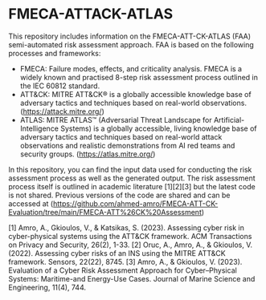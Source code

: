 # FMECA-ATTACK-ATLAS
This repository includes information on the FMECA-ATT-CK-ATLAS (FAA) semi-automated risk assessment approach. FAA is based on the following processes and frameworks:
- FMECA: Failure modes, effects, and criticality analysis. FMECA is a widely known and practised 8-step risk assessment process outlined in the IEC 60812 standard.
- ATT&CK: MITRE ATT&CK® is a globally accessible knowledge base of adversary tactics and techniques based on real-world observations. (https://attack.mitre.org/)
- ATLAS: MITRE ATLAS™ (Adversarial Threat Landscape for Artificial-Intelligence Systems) is a globally accessible, living knowledge base of adversary tactics and techniques based on real-world attack observations and realistic demonstrations from AI red teams and security groups. (https://atlas.mitre.org/)

In this repository, you can find the input data used for conducting the risk assessment process as well as the generated output. The risk assessment process itself is outlined in academic literature [1][2][3] but the latest code is not shared. Previous versions of the code are shared and can be accessed at (https://github.com/ahmed-amro/FMECA-ATT-CK-Evaluation/tree/main/FMECA-ATT%26CK%20Assessment)


[1] Amro, A., Gkioulos, V., & Katsikas, S. (2023). Assessing cyber risk in cyber-physical systems using the ATT&CK framework. ACM Transactions on Privacy and Security, 26(2), 1-33.
[2] Oruc, A., Amro, A., & Gkioulos, V. (2022). Assessing cyber risks of an INS using the MITRE ATT&CK framework. Sensors, 22(22), 8745.
[3] Amro, A., & Gkioulos, V. (2023). Evaluation of a Cyber Risk Assessment Approach for Cyber–Physical Systems: Maritime-and Energy-Use Cases. Journal of Marine Science and Engineering, 11(4), 744.
